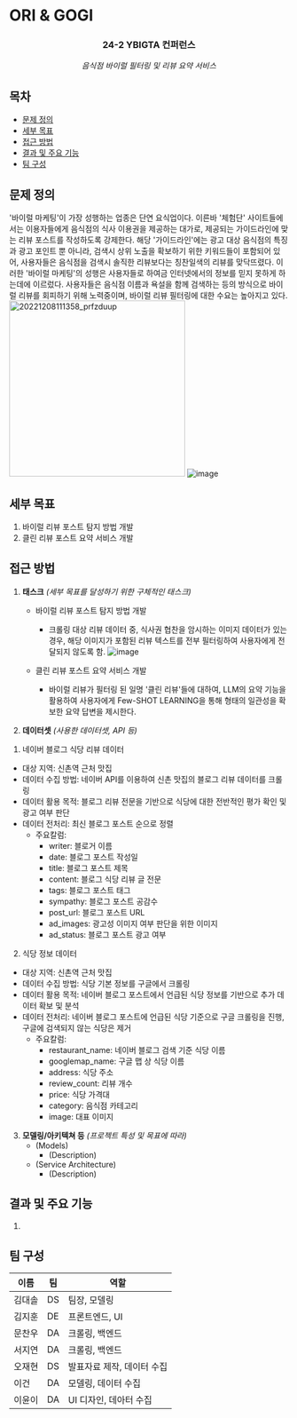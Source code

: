 # ORI & GOGI

<div align="center">
<h3>24-2 YBIGTA 컨퍼런스</h3>

<em>음식점 바이럴 필터링 및 리뷰 요약 서비스</em>

</div>

## 목차
- [문제 정의](#문제-정의)
- [세부 목표](#세부-목표)
- [접근 방법](#접근-방법)
- [결과 및 주요 기능](#결과-및-주요-기능)
- [팀 구성](#팀-구성)

## 문제 정의
'바이럴 마케팅'이 가장 성행하는 업종은 단연 요식업이다. 이른바 '체험단' 사이트들에서는 이용자들에게 음식점의 식사 이용권을 제공하는 대가로, 제공되는 가이드라인에 맞는 리뷰 포스트를 작성하도록 강제한다. 해당 '가이드라인'에는 광고 대상 음식점의 특징과 광고 포인트 뿐 아니라, 검색시 상위 노출을 확보하기 위한 키워드들이 포함되어 있어, 사용자들은 음식점을 검색시 솔직한 리뷰보다는 칭찬일색의 리뷰를 맞닥뜨렸다. 이러한 '바이럴 마케팅'의 성행은 사용자들로 하여금 인터넷에서의 정보를 믿지 못하게 하는데에 이르렀다. 사용자들은 음식점 이름과 욕설을 함께 검색하는 등의 방식으로 바이럴 리뷰를 회피하기 위해 노력중이며, 바이럴 리뷰 필터링에 대한 수요는 높아지고 있다.
<img width="317" alt="20221208111358_prfzduup" src="https://github.com/user-attachments/assets/36cc50a5-240a-4a29-9e5c-c25a56cef2b3" />
![image](https://github.com/user-attachments/assets/ad89c833-ad1d-4938-b21e-1e58ecfefce1)

## 세부 목표

1. 바이럴 리뷰 포스트 탐지 방법 개발
2. 클린 리뷰 포스트 요약 서비스 개발

## 접근 방법

1. **태스크** *(세부 목표를 달성하기 위한 구체적인 태스크)*
    - 바이럴 리뷰 포스트 탐지 방법 개발
        - 크롤링 대상 리뷰 데이터 중, 식사권 협찬을 암시하는 이미지 데이터가 있는 경우, 해당 이미지가 포함된 리뷰 텍스트를 전부 필터링하여 사용자에게 전달되지 않도록 함.
          ![image](https://github.com/user-attachments/assets/49f6109c-1f6a-4e5d-a302-4f4a44585144)

    - 클린 리뷰 포스트 요약 서비스 개발
        - 바이럴 리뷰가 필터링 된 일명 '클린 리뷰'들에 대하여, LLM의 요약 기능을 활용하여 사용자에게 Few-SHOT LEARNING을 통해 형태의 일관성을 확보한 요약 답변을 제시한다.

2. **데이터셋** *(사용한 데이터셋, API 등)*

1) 네이버 블로그 식당 리뷰 데이터
- 대상 지역: 신촌역 근처 맛집
- 데이터 수집 방법: 네이버 API를 이용하여 신촌 맛집의 블로그 리뷰 데이터를 크롤링
- 데이터 활용 목적: 블로그 리뷰 전문을 기반으로 식당에 대한 전반적인 평가 확인 및 광고 여부 판단
- 데이터 전처리: 최신 블로그 포스트 순으로 정렬
    - 주요칼럼:
        - writer: 블로거 이름
        - date: 블로그 포스트 작성일
        - title: 블로그 포스트 제목
        - content: 블로그 식당 리뷰 글 전문
        - tags: 블로그 포스트 태그
        - sympathy: 블로그 포스트 공감수
        - post_url: 블로그 포스트 URL
        - ad_images: 광고성 이미지 여부 판단을 위한 이미지
        - ad_status: 블로그 포스트 광고 여부

2) 식당 정보 데이터
- 대상 지역: 신촌역 근처 맛집
- 데이터 수집 방법: 식당 기본 정보를 구글에서 크롤링
- 데이터 활용 목적: 네이버 블로그 포스트에서 언급된 식당 정보를 기반으로 추가 데이터 확보 및 분석
- 데이터 전처리: 네이버 블로그 포스트에 언급된 식당 기준으로 구글 크롤링을 진행, 구글에 검색되지 않는 식당은 제거
    - 주요칼럼:
        - restaurant_name: 네이버 블로그 검색 기준 식당 이름
        - googlemap_name: 구글 맵 상 식당 이름
        - address: 식당 주소
        - review_count: 리뷰 개수
        - price: 식당 가격대
        - category: 음식점 카테고리
        - image: 대표 이미지

3. **모델링/아키텍쳐 등** *(프로젝트 특성 및 목표에 따라)*
    - (Models)
        - (Description)
    - (Service Architecture)
        - (Description)

## 결과 및 주요 기능

1. 

## 팀 구성

|이름|팀|역할|
|-|-|-|
|김대솔|DS|팀장, 모델링|
|김지훈|DE|프론트엔드, UI|
|문찬우|DA|크롤링, 백엔드|
|서지연|DA|크롤링, 백엔드|
|오재현|DS|발표자료 제작, 데이터 수집|
|이건|DA|모델링, 데이터 수집|
|이윤이|DA|UI 디자인, 데아터 수집|
